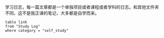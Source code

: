 学习日志，每一篇文章都是一个单独项目或者课程或者学科的日志。和其他文件夹不同，这不是我正课的笔记，大多都是自学而来。

```dataview
table link
from "Study Log"
where category = "self_study"
```